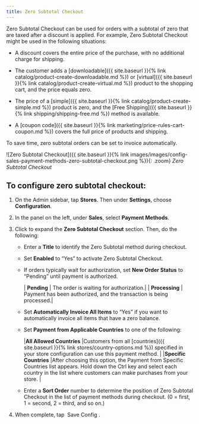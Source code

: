 ```yaml
---
title: Zero Subtotal Checkout
---
```


Zero Subtotal Checkout can be used for orders with a subtotal of zero that are taxed after a discount is applied. For example, Zero Subtotal Checkout might be used in the following situations:

- A discount covers the entire price of the purchase, with no additional charge for shipping.

- The customer adds a [downloadable]({{ site.baseurl }}{% link catalog/product-create-downloadable.md %}) or [virtual]({{ site.baseurl }}{% link catalog/product-create-virtual.md %}) product to the shopping cart, and the price equals zero.

- The price of a [simple]({{ site.baseurl }}{% link catalog/product-create-simple.md %}) product is zero, and the [Free Shipping]({{ site.baseurl }}{% link shipping/shipping-free.md %}) method is available.

- A [coupon code]({{ site.baseurl }}{% link marketing/price-rules-cart-coupon.md %}) covers the full price of products and shipping.

To save time, zero subtotal orders can be set to invoice automatically.

![Zero Subtotal Checkout]({{ site.baseurl }}{% link images/images/config-sales-payment-methods-zero-subtotal-checkout.png %}){: .zoom}
_Zero Subtotal Checkout_

## To configure zero subtotal checkout:

1. On the Admin sidebar, tap **Stores**. Then under **Settings**, choose **Configuration**.

1. In the panel on the left, under **Sales**, select **Payment Methods**.

1. Click to expand the **Zero Subtotal Checkout** section. Then, do the following:

   - Enter a **Title** to identify the Zero Subtotal method during checkout.

   - Set **Enabled** to “Yes” to activate Zero Subtotal Checkout.

   - If orders typically wait for authorization, set **New Order Status** to “Pending” until payment is authorized.

     | **Pending** | The order is waiting for authorization.|
     | **Processing** | Payment has been authorized, and the transaction is being processed.|

   - Set **Automatically Invoice All Items** to “Yes” if you want to automatically invoice all items that have a zero balance.

   - Set **Payment from Applicable Countries** to one of the following:

     |**All Allowed Countries** |Customers from all [countries]({{ site.baseurl }}{% link stores/country-options.md %}) specified in your store configuration can use this payment method. |
     |**Specific Countries** |After choosing this option, the Payment from Specific Countries list appears. Hold down the Ctrl key and select each country in the list where customers can make purchases from your store. |

   * Enter a **Sort Order** number to determine the position of Zero Subtotal Checkout in the list of payment methods during checkout. (0 = first, 1 = second, 2 = third, and so on.)

1. When complete, tap <span class="btn"> Save Config </span>.
